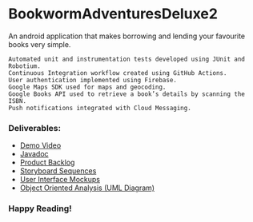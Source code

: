 # BookwormAdventuresDeluxe2

An android application that makes borrowing and lending your favourite books very simple.
```
Automated unit and instrumentation tests developed using JUnit and Robotium. 
Continuous Integration workflow created using GitHub Actions. 
User authentication implemented using Firebase.
Google Maps SDK used for maps and geocoding.
Google Books API used to retrieve a book’s details by scanning the ISBN. 
Push notifications integrated with Cloud Messaging.
```

### Deliverables:
- [Demo Video](https://drive.google.com/file/d/150PFqZhYIhpwM-ffT5sPvHTz5cR6CzyY/view?usp=sharing)
- [Javadoc](https://github.com/CMPUT301F20T15/BookwormAdventuresDeluxe2-Javadocs)
- [Product Backlog](https://github.com/CMPUT301F20T15/BookwormAdventuresDeluxe2/wiki/Product-Backlog)  
- [Storyboard Sequences](https://github.com/CMPUT301F20T15/BookwormAdventuresDeluxe2/wiki/Storyboard-Sequences)
- [User Interface Mockups](https://github.com/CMPUT301F20T15/BookwormAdventuresDeluxe2/wiki/User-Interface-Mockups)    
- [Object Oriented Analysis (UML Diagram)](https://github.com/CMPUT301F20T15/BookwormAdventuresDeluxe2/wiki/Object-Oriented-Analysis-(UML-Diagram))

### Happy Reading!
